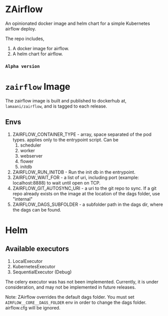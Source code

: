 # ZAirflow

An opinionated docker image and helm chart for a simple Kubernetes airflow deploy.

The repo includes,
1. A docker image for airflow.
1. A helm chart for airflow.

### `Alpha version`

# `zairflow` Image

The zairflow image is built and published to dockerhub at,
`lamaani/zairflow`, and is tagged to each release.

## Envs

1. ZAIRFLOW_CONTAINER_TYPE - array, space separated of the pod types. applies only to the entrypoint script. Can be
   1. scheduler
   1. worker
   1. webserver
   1. flower
   1. initdb
1. ZAIRFLOW_RUN_INITDB - Run the init db in the entrypoint.
1. ZAIRFLOW_WAIT_FOR - a list of uri, including port (example: localhost:8888) to wait until open on TCP.
1. ZAIRFLOW_GIT_AUTOSYNC_URI - a uri to the git repo to sync. If a git repo already exists on the image at the location of the dags folder, use "internal"
1. ZAIRFLOW_DAGS_SUBFOLDER - a subfolder path in the dags dir, where the dags can be found.

# Helm

## Available executors

1. LocalExecutor
1. KubernetesExecutor
1. SequentialExecutor (Debug)

The celery executor was has not been implemented. Currently, it is under consideration,
and may not be implemented in future releases.


Note: ZAirflow overrides the default dags folder. You must set `AIRFLOW__CORE__DAGS_FOLDER` env
in order to change the dags folder. airflow.cfg will be ignored.
